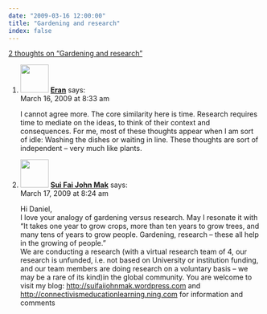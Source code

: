 ```yaml
---
date: "2009-03-16 12:00:00"
title: "Gardening and research"
index: false
---
```


[2 thoughts on &ldquo;Gardening and research&rdquo;](/lemire/blog/2009/03-16-gardening-and-research)

<ol class="comment-list">
<li id="comment-50793" class="comment even thread-even depth-1">
<div class="comment-author vcard">
<img alt src="https://secure.gravatar.com/avatar/12301e9284faf8b9354e7f924d8e6abf?s=56&#038;d=mm&#038;r=g" srcset="https://secure.gravatar.com/avatar/12301e9284faf8b9354e7f924d8e6abf?s=112&#038;d=mm&#038;r=g 2x" class="avatar avatar-56 photo" height="56" width="56" decoding="async" /> <b class="fn"><a href="https://useroriented.wordpress.com/" class="url" rel="ugc external nofollow">Eran</a></b> <span class="says">says:</span> </div>
<div class="comment-metadata"><time datetime="2009-03-16T08:33:48+00:00">March 16, 2009 at 8:33 am</time></a> </div>
<div class="comment-content">
<p>I cannot agree more. The core similarity here is time. Research requires time to mediate on the ideas, to think of their context and consequences. For me, most of these thoughts appear when I am sort of idle: Washing the dishes or waiting in line. These thoughts are sort of independent &#8211; very much like plants.</p>
</div>
</li>
<li id="comment-50794" class="comment odd alt thread-odd thread-alt depth-1">
<div class="comment-author vcard">
<img alt src="https://secure.gravatar.com/avatar/8b1f827d7787fe93c8f6a7ad653c2b8c?s=56&#038;d=mm&#038;r=g" srcset="https://secure.gravatar.com/avatar/8b1f827d7787fe93c8f6a7ad653c2b8c?s=112&#038;d=mm&#038;r=g 2x" class="avatar avatar-56 photo" height="56" width="56" decoding="async" /> <b class="fn"><a href="https://suifaijohnmak.wordpress.com/" class="url" rel="ugc external nofollow">Sui Fai John Mak</a></b> <span class="says">says:</span> </div>
<div class="comment-metadata"><time datetime="2009-03-17T08:24:34+00:00">March 17, 2009 at 8:24 am</time></a> </div>
<div class="comment-content">
<p>Hi Daniel,<br/>
I love your analogy of gardening versus research. May I resonate it with &ldquo;It takes one year to grow crops, more than ten years to grow trees, and many tens of years to grow people. Gardening, research &#8211; these all help in the growing of people.&rdquo;<br/>
We are conducting a research (with a virtual research team of 4, our research is unfunded, i.e. not based on University or institution funding, and our team members are doing research on a voluntary basis &#8211; we may be a rare of its kind)in the global community. You are welcome to visit my blog: <a href="http://suifaijohnmak.wordpress.com" rel="nofollow ugc">http://suifaijohnmak.wordpress.com</a> and <a href="http://connectivismeducationlearning.ning.com" rel="nofollow ugc">http://connectivismeducationlearning.ning.com</a> for information and comments</p>
</div>
</li>
</ol>
